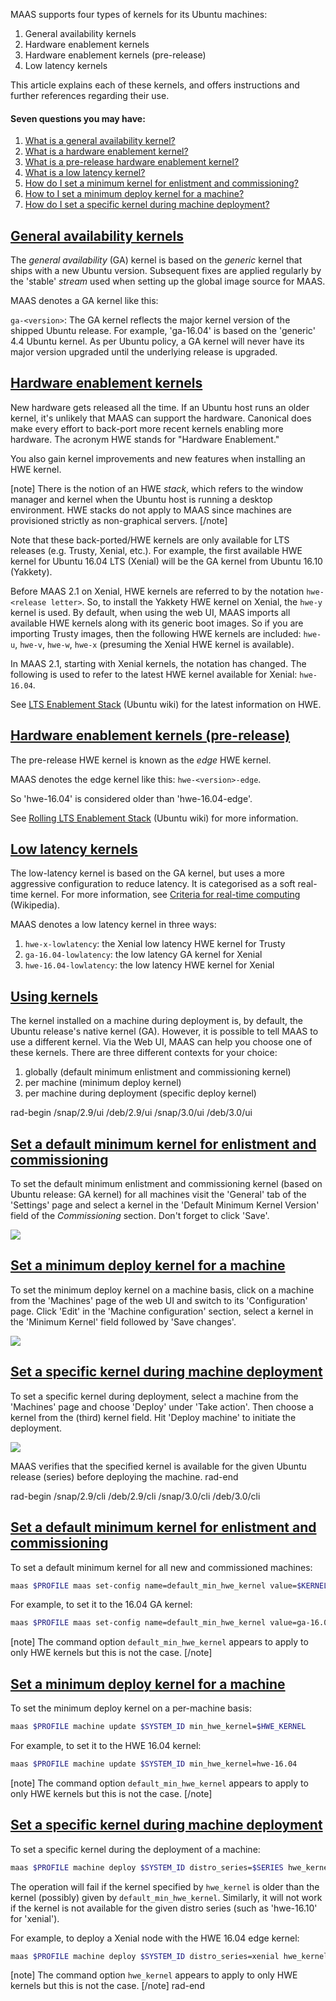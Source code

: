 MAAS supports four types of kernels for its Ubuntu machines:

1.   General availability kernels
2.   Hardware enablement kernels
3.   Hardware enablement kernels (pre-release)
4.   Low latency kernels

This article explains each of these kernels, and offers instructions and further references regarding their use.

#### Seven questions you may have:

1. [What is a general availability kernel?](#heading--general-availability-kernels)
2. [What is a hardware enablement kernel?](#heading--hardware-enablement-kernels)
3. [What is a pre-release hardware enablement kernel?](#heading--hardware-enablement-kernels-pre-release)
4. [What is a low latency kernel?](#heading--low-latency-kernels)
5. [How do I set a minimum kernel for enlistment and commissioning?](#heading--set-a-default-minimum-kernel-for-enlistment-and-commissioning)
6. [How to I set a minimum deploy kernel for a machine?](#heading--set-a-minimum-deploy-kernel-for-a-machine)
7. [How do I set a specific kernel during machine deployment?](#heading--set-a-specific-kernel-during-machine-deployment)

<a href="#heading--general-availability-kernels"><h2 id="heading--general-availability-kernels">General availability kernels</h2></a>

The *general availability* (GA) kernel is based on the *generic* kernel that ships with a new Ubuntu version. Subsequent fixes are applied regularly by the 'stable' *stream* used when setting up the global image source for MAAS.

MAAS denotes a GA kernel like this:

`ga-<version>`: The GA kernel reflects the major kernel version of the shipped Ubuntu release. For example, 'ga-16.04' is based on the 'generic' 4.4 Ubuntu kernel. As per Ubuntu policy, a GA kernel will never have its major version upgraded until the underlying release is upgraded.

<a href="#heading--hardware-enablement-kernels"><h2 id="heading--hardware-enablement-kernels">Hardware enablement kernels</h2></a>

New hardware gets released all the time. If an Ubuntu host runs an older kernel, it's unlikely that MAAS can support the hardware. Canonical does make every effort to back-port more recent kernels enabling more hardware. The acronym HWE stands for "Hardware Enablement."

You also gain kernel improvements and new features when installing an HWE kernel.

[note]
There is the notion of an HWE *stack*, which refers to the window manager and kernel when the Ubuntu host is running a desktop environment. HWE stacks do not apply to MAAS since machines are provisioned strictly as non-graphical servers.
[/note]

Note that these back-ported/HWE kernels are only available for LTS releases (e.g. Trusty, Xenial, etc.). For example, the first available HWE kernel for Ubuntu 16.04 LTS (Xenial) will be the GA kernel from Ubuntu 16.10 (Yakkety).

Before MAAS 2.1 on Xenial, HWE kernels are referred to by the notation `hwe-<release letter>`. So, to install the Yakkety HWE kernel on Xenial, the `hwe-y` kernel is used. By default, when using the web UI, MAAS imports all available HWE kernels along with its generic boot images. So if you are importing Trusty images, then the following HWE kernels are included: `hwe-u`, `hwe-v`, `hwe-w`, `hwe-x` (presuming the Xenial HWE kernel is available).

In MAAS 2.1, starting with Xenial kernels, the notation has changed. The following is used to refer to the latest HWE kernel available for Xenial: `hwe-16.04`.

See [LTS Enablement Stack](https://wiki.ubuntu.com/Kernel/LTSEnablementStack) (Ubuntu wiki) for the latest information on HWE.

<a href="#heading--hardware-enablement-kernels-pre-release"><h2 id="heading--hardware-enablement-kernels-pre-release">Hardware enablement kernels (pre-release)</h2></a>

The pre-release HWE kernel is known as the *edge* HWE kernel.

MAAS denotes the edge kernel like this: `hwe-<version>-edge`.

So 'hwe-16.04' is considered older than 'hwe-16.04-edge'.

See [Rolling LTS Enablement Stack](https://wiki.ubuntu.com/Kernel/RollingLTSEnablementStack#hwe-16.04-edge) (Ubuntu wiki) for more information.

<a href="#heading--low-latency-kernels"><h2 id="heading--low-latency-kernels">Low latency kernels</h2></a>

The low-latency kernel is based on the GA kernel, but uses a more aggressive configuration to reduce latency. It is categorised as a soft real-time kernel. For more information, see [Criteria for real-time computing](https://en.wikipedia.org/wiki/Real-time_computing#Criteria_for_real-time_computing) (Wikipedia).

MAAS denotes a low latency kernel in three ways:

1.   `hwe-x-lowlatency`: the Xenial low latency HWE kernel for Trusty
2.   `ga-16.04-lowlatency`: the low latency GA kernel for Xenial
3.   `hwe-16.04-lowlatency`: the low latency HWE kernel for Xenial

<a href="#heading--using-kernels"><h2 id="heading--using-kernels">Using kernels</h2></a>

The kernel installed on a machine during deployment is, by default, the Ubuntu release's native kernel (GA). However, it is possible to tell MAAS to use a different kernel. Via the Web UI, MAAS can help you choose one of these kernels.  There are three different contexts for your choice:

1.   globally (default minimum enlistment and commissioning kernel)
2.   per machine (minimum deploy kernel)
3.   per machine during deployment (specific deploy kernel)

rad-begin   /snap/2.9/ui   /deb/2.9/ui /snap/3.0/ui /deb/3.0/ui 
<a href="#heading--set-a-default-minimum-kernel-for-enlistment-and-commissioning"><h2 id="heading--set-a-default-minimum-kernel-for-enlistment-and-commissioning">Set a default minimum kernel for enlistment and commissioning</h2></a>

To set the default minimum enlistment and commissioning kernel (based on Ubuntu release: GA kernel) for all machines visit the 'General' tab of the 'Settings' page and select a kernel in the 'Default Minimum Kernel Version' field of the *Commissioning* section. Don't forget to click 'Save'.

<a href="https://assets.ubuntu.com/v1/e0c7f298-nodes-kernels__2.6-default-minimum-kernel.png" target = "_blank"><img src="https://assets.ubuntu.com/v1/e0c7f298-nodes-kernels__2.6-default-minimum-kernel.png"></a>

<a href="#heading--set-a-minimum-deploy-kernel-for-a-machine"><h2 id="heading--set-a-minimum-deploy-kernel-for-a-machine">Set a minimum deploy kernel for a machine</h2></a>

To set the minimum deploy kernel on a machine basis, click on a machine from the 'Machines' page of the web UI and switch to its 'Configuration' page. Click 'Edit' in the 'Machine configuration' section, select a kernel in the 'Minimum Kernel' field followed by 'Save changes'.

<a href="https://assets.ubuntu.com/v1/e1016632-nodes-kernels__2.6-machine-minimum-kernel.png" target = "_blank"><img src="https://assets.ubuntu.com/v1/e1016632-nodes-kernels__2.6-machine-minimum-kernel.png"></a>

<a href="#heading--set-a-specific-kernel-during-machine-deployment"><h2 id="heading--set-a-specific-kernel-during-machine-deployment">Set a specific kernel during machine deployment</h2></a>

To set a specific kernel during deployment, select a machine from the 'Machines' page and choose 'Deploy' under 'Take action'. Then choose a kernel from the (third) kernel field. Hit 'Deploy machine' to initiate the deployment.

<a href="https://assets.ubuntu.com/v1/0d25737f-nodes-kernels__2.6-machine-during-deploy-kernel.png" target = "_blank"><img src="https://assets.ubuntu.com/v1/0d25737f-nodes-kernels__2.6-machine-during-deploy-kernel.png"></a>

MAAS verifies that the specified kernel is available for the given Ubuntu release (series) before deploying the machine.
rad-end

rad-begin   /snap/2.9/cli   /deb/2.9/cli /snap/3.0/cli /deb/3.0/cli 
<a href="#heading--set-a-default-minimum-kernel-for-enlistment-and-commissioning"><h2 id="heading--set-a-default-minimum-kernel-for-enlistment-and-commissioning">Set a default minimum kernel for enlistment and commissioning</h2></a>

To set a default minimum kernel for all new and commissioned machines:

``` bash
maas $PROFILE maas set-config name=default_min_hwe_kernel value=$KERNEL
```

For example, to set it to the 16.04 GA kernel:

``` bash
maas $PROFILE maas set-config name=default_min_hwe_kernel value=ga-16.04
```

[note]
The command option `default_min_hwe_kernel` appears to apply to only HWE kernels but this is not the case.
[/note]

<a href="#heading--set-a-minimum-deploy-kernel-for-a-machine"><h2 id="heading--set-a-minimum-deploy-kernel-for-a-machine">Set a minimum deploy kernel for a machine</h2></a>

To set the minimum deploy kernel on a per-machine basis:

``` bash
maas $PROFILE machine update $SYSTEM_ID min_hwe_kernel=$HWE_KERNEL
```

For example, to set it to the HWE 16.04 kernel:

``` bash
maas $PROFILE machine update $SYSTEM_ID min_hwe_kernel=hwe-16.04
```

[note]
The command option `default_min_hwe_kernel` appears to apply to only HWE kernels but this is not the case.
[/note]

<a href="#heading--set-a-specific-kernel-during-machine-deployment"><h2 id="heading--set-a-specific-kernel-during-machine-deployment">Set a specific kernel during machine deployment</h2></a>

To set a specific kernel during the deployment of a machine:

``` bash
maas $PROFILE machine deploy $SYSTEM_ID distro_series=$SERIES hwe_kernel=$KERNEL
```

The operation will fail if the kernel specified by `hwe_kernel` is older than the kernel (possibly) given by `default_min_hwe_kernel`. Similarly, it will not work if the kernel is not available for the given distro series (such as 'hwe-16.10' for 'xenial').

For example, to deploy a Xenial node with the HWE 16.04 edge kernel:

``` bash
maas $PROFILE machine deploy $SYSTEM_ID distro_series=xenial hwe_kernel=hwe-16.04-edge
```

[note]
The command option `hwe_kernel` appears to apply to only HWE kernels but this is not the case.
[/note]
rad-end
